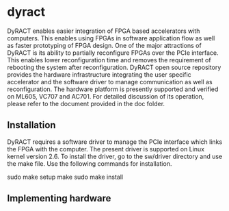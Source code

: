 dyract
======

DyRACT enables easier integration of FPGA based accelerators with computers.
This enables using FPGAs in software application flow as well as faster prototyping of FPGA design.
One of the major attractions of DyRACT is its ability to partially reconfigure FPGAs over the PCIe interface.
This enables lower reconfiguration time and removes the requirement of rebooting the system after reconfiguration.
DyRACT open source repository provides the hardware infrastructure integrating the user specific accelerator and the software driver to manage communication as well as reconfiguration.
The hardware platform is presently supported and verified on ML605, VC707 and AC701.
For detailed discussion of its operation, please refer to the document provided in the doc folder.

Installation
------------

DyRACT requires a software driver to manage the PCIe interface which links the FPGA with the computer.
The present driver is supported on Linux kernel version 2.6.
To install the driver, go to the sw/driver directory and use the make file.
Use the following commands for installation.

sudo make setup
make
sudo make install

Implementing hardware
---------------------
